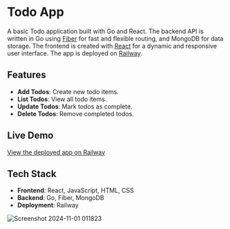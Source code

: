 # Todo App

A basic Todo application built with Go and React. The backend API is written in Go using [Fiber](https://gofiber.io/) for fast and flexible routing, and MongoDB for data storage. The frontend is created with [React](https://reactjs.org/) for a dynamic and responsive user interface. The app is deployed on [Railway](https://railway.app/).

## Features

- **Add Todos**: Create new todo items.
- **List Todos**: View all todo items.
- **Update Todos**: Mark todos as complete.
- **Delete Todos**: Remove completed todos.

## Live Demo

[View the deployed app on Railway](https://your-deployed-app-link.railway.app)

## Tech Stack

- **Frontend**: React, JavaScript, HTML, CSS
- **Backend**: Go, Fiber, MongoDB
- **Deployment**: Railway

![Screenshot 2024-11-01 011823](https://github.com/user-attachments/assets/ae6dca02-94c1-4399-a798-6de5a451a0ba)

